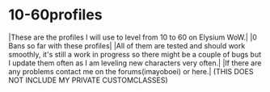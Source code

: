 # 10-60profiles
|These are the profiles I will use to level from 10 to 60 on Elysium WoW.|
|0 Bans so far with these profiles|
|All of them are tested and should work smoothly, it's still a work in progress so there might be a couple of bugs but I update them often as I am leveling new characters very often.|
|If there are any problems contact me on the forums(imayoboei) or here.|
(THIS DOES NOT INCLUDE MY PRIVATE CUSTOMCLASSES)
